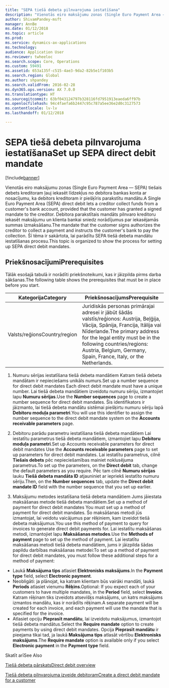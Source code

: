 ```yaml
---
title: "SEPA tiešā debeta pilnvarojuma iestatīšana"
description: "Vienotās eiro maksājumu zonas (Single Euro Payment Area — SEPA) tiešais debets kreditoram ļauj iekasēt līdzekļus no debitora bankas konta ar nosacījumu, ka debitors kreditoram ir piešķīris parakstītu mandātu."
author: ShivamPandey-msft
manager: AnnBe
ms.date: 01/12/2018
ms.topic: article
ms.prod: 
ms.service: dynamics-ax-applications
ms.technology: 
audience: Application User
ms.reviewer: twheeloc
ms.search.scope: Core, Operations
ms.custom: 59491
ms.assetid: 653a135f-c515-4ae3-9da2-82b5e1f103b5
ms.search.region: Global
ms.author: shpandey
ms.search.validFrom: 2016-02-28
ms.dyn365.ops.version: AX 7.0.0
ms.translationtype: HT
ms.sourcegitcommit: 63bf043124797b328116fd7951913eaeda6ff97b
ms.openlocfilehash: 94c4faefa6b2447c95c787a5ee36e2d0c3127573
ms.contentlocale: lv-lv
ms.lasthandoff: 01/12/2018

---
```


# <a name="set-up-sepa-direct-debit-mandate"></a><span data-ttu-id="27879-103">SEPA tiešā debeta pilnvarojuma iestatīšana</span><span class="sxs-lookup"><span data-stu-id="27879-103">Set up SEPA direct debit mandate</span></span>

[!include[banner](../includes/banner.md)]


<span data-ttu-id="27879-104">Vienotās eiro maksājumu zonas (Single Euro Payment Area — SEPA) tiešais debets kreditoram ļauj iekasēt līdzekļus no debitora bankas konta ar nosacījumu, ka debitors kreditoram ir piešķīris parakstītu mandātu.</span><span class="sxs-lookup"><span data-stu-id="27879-104">A Single Euro Payment Area (SEPA) direct debit lets a creditor collect funds from a customer's bank account, provided that the customer has granted a signed mandate to the creditor.</span></span> <span data-ttu-id="27879-105">Debitora parakstītais mandāts pilnvaro kreditoru iekasēt maksājumu un klienta bankai sniedz norādījumus par iekasējamās summas izmaksāšanu.</span><span class="sxs-lookup"><span data-stu-id="27879-105">The mandate that the customer signs authorizes the creditor to collect a payment and instructs the customer's bank to pay the collection.</span></span> <span data-ttu-id="27879-106">Šī tēma ir sakārtota, lai parādītu SEPA tiešā debeta mandātu iestatīšanas procesu.</span><span class="sxs-lookup"><span data-stu-id="27879-106">This topic is organized to show the process for setting up SEPA direct debit mandates.</span></span>

## <a name="prerequisites"></a><span data-ttu-id="27879-107">Priekšnosacījumi</span><span class="sxs-lookup"><span data-stu-id="27879-107">Prerequisites</span></span>
<span data-ttu-id="27879-108">Tālāk esošajā tabulā ir norādīti priekšnoteikumi, kas ir jāizpilda pirms darba sākšanas.</span><span class="sxs-lookup"><span data-stu-id="27879-108">The following table shows the prerequisites that must be in place before you start.</span></span>

| <span data-ttu-id="27879-109">Kategorija</span><span class="sxs-lookup"><span data-stu-id="27879-109">Category</span></span>       | <span data-ttu-id="27879-110">Priekšnosacījums</span><span class="sxs-lookup"><span data-stu-id="27879-110">Prerequisite</span></span>                                                                                                                                              |
|----------------|-----------------------------------------------------------------------------------------------------------------------------------------------------------|
| <span data-ttu-id="27879-111">Valsts/reģions</span><span class="sxs-lookup"><span data-stu-id="27879-111">Country/region</span></span> | <span data-ttu-id="27879-112">Juridiskās personas primārajai adresei ir jābūt šādās valstīs/reģionos: Austrija, Beļģija, Vācija, Spānija, Francija, Itālija vai Nīderlande.</span><span class="sxs-lookup"><span data-stu-id="27879-112">The primary address for the legal entity must be in the following countries/regions: Austria, Belgium, Germany, Spain, France, Italy, or the Netherlands.</span></span> |

1. <span data-ttu-id="27879-113">Numuru sērijas iestatīšana tiešā debeta mandātiem Katram tiešā debeta mandātam ir nepieciešams unikāls numurs.</span><span class="sxs-lookup"><span data-stu-id="27879-113">Set up a number sequence for direct debit mandates Each direct debit mandate must have a unique number.</span></span> <span data-ttu-id="27879-114">Lai tiešā debeta mandātiem izveidotu numuru sēriju, izmantojiet lapu **Numuru sērijas**.</span><span class="sxs-lookup"><span data-stu-id="27879-114">Use the **Number sequences** page to create a number sequence for direct debit mandates.</span></span> <span data-ttu-id="27879-115">Šis identifikators ir jāizmanto, lai tiešā debeta mandātu sistēmai piešķirtu numuru sēriju lapā **Debitoru moduļa parametri**.</span><span class="sxs-lookup"><span data-stu-id="27879-115">You will use this identifier to assign the number sequence to the direct debit mandate system on the **Accounts receivable parameters** page.</span></span>

2. <span data-ttu-id="27879-116">Debitoru parādu parametru iestatīšana tiešā debeta mandātiem Lai iestatītu parametrus tiešā debeta mandātiem, izmantojiet lapu **Debitoru moduļa parametri**.</span><span class="sxs-lookup"><span data-stu-id="27879-116">Set up Accounts receivable parameters for direct debit mandates Use the **Accounts receivable parameters** page to set up parameters for direct debit mandates.</span></span> <span data-ttu-id="27879-117">Lai iestatītu parametrus, cilnē **Tiešais debets** pēc nepieciešamības mainiet noklusējuma parametrus.</span><span class="sxs-lookup"><span data-stu-id="27879-117">To set up the parameters, on the **Direct debit** tab, change the default parameters as you require.</span></span> <span data-ttu-id="27879-118">Pēc tam cilnē **Numuru sērijas** lauku **Tiešā debeta mandāta ID** atjauniniet ar iepriekš iestatīto numuru sēriju.</span><span class="sxs-lookup"><span data-stu-id="27879-118">Then, on the **Number sequences** tab, update the **Direct debit mandate ID** field with the number sequence that you set up earlier.</span></span>

3. <span data-ttu-id="27879-119">Maksājumu metodes iestatīšana tiešā debeta mandātiem Jums jāiestata maksāšanas metode tiešā debeta mandātiem.</span><span class="sxs-lookup"><span data-stu-id="27879-119">Set up a method of payment for direct debit mandates You must set up a method of payment for direct debit mandates.</span></span> <span data-ttu-id="27879-120">Šo maksāšanas metodi jūs izmantojat, lai veidotu vaicājumus par rēķiniem, kam izveidot tiešā debeta maksājumus.</span><span class="sxs-lookup"><span data-stu-id="27879-120">You use this method of payment to query for invoices to generate direct debit payments for.</span></span> <span data-ttu-id="27879-121">Lai iestatītu maksāšanas metodi, izmantojiet lapu **Maksāšanas metodes**.</span><span class="sxs-lookup"><span data-stu-id="27879-121">Use the **Methods of payment** page to set up the method of payment.</span></span> <span data-ttu-id="27879-122">Lai iestatītu maksāšanas metodi tiešā debeta mandātiem, jums ir jāizpilda šādas papildu darbības maksāšanas metodei:</span><span class="sxs-lookup"><span data-stu-id="27879-122">To set up a method of payment for direct debit mandates, you must follow these additional steps for a method of payment:</span></span>

-   <span data-ttu-id="27879-123">Laukā **Maksājuma tips** atlasiet **Elektronisks maksājums**.</span><span class="sxs-lookup"><span data-stu-id="27879-123">In the **Payment type** field, select **Electronic payment**.</span></span>
-   <span data-ttu-id="27879-124">Neobligāti: ja plānojat, ka katram klientam būs vairāki mandāti, laukā **Periods** atlasiet vienumu **Rēķins**.</span><span class="sxs-lookup"><span data-stu-id="27879-124">Optional: If you expect each of your customers to have multiple mandates, in the **Period** field, select **Invoice**.</span></span> <span data-ttu-id="27879-125">Katram rēķinam tiks izveidots atsevišķs maksājums, un katrs maksājums izmantos mandātu, kas ir norādīts rēķinam.</span><span class="sxs-lookup"><span data-stu-id="27879-125">A separate payment will be created for each invoice, and each payment will use the mandate that is specified for the invoice.</span></span>
-   <span data-ttu-id="27879-126">Atlasiet opciju **Pieprasīt mandātu**, lai izveidotu maksājumus, izmantojot tiešā debeta mandātus.</span><span class="sxs-lookup"><span data-stu-id="27879-126">Select the **Require mandate** option to create payments by using direct debit mandates.</span></span> <span data-ttu-id="27879-127">Opcija **Pieprasīt mandātu** ir pieejama tikai tad, ja laukā **Maksājuma tips** atlasāt vērtību **Elektronisks maksājums**.</span><span class="sxs-lookup"><span data-stu-id="27879-127">The **Require mandate** option is available only if you select **Electronic payment** in the **Payment type** field.</span></span>

<span data-ttu-id="27879-128">Skatīt arī</span><span class="sxs-lookup"><span data-stu-id="27879-128">See Also</span></span>

[<span data-ttu-id="27879-129">Tiešā debeta pārskats</span><span class="sxs-lookup"><span data-stu-id="27879-129">Direct debit overview</span></span>](sepa-direct-debit-overview.md) 

[<span data-ttu-id="27879-130">Tiešā debeta pilnvarojuma izveide debitoram</span><span class="sxs-lookup"><span data-stu-id="27879-130">Create a direct debit mandate for a customer</span></span>](tasks/create-direct-debit-mandate-customer.md) 


